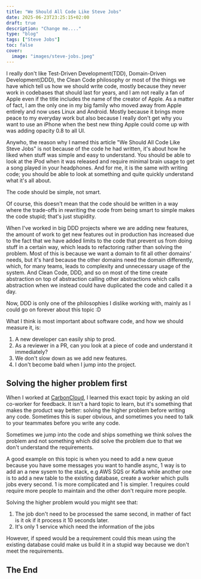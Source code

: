 ```yaml
---
title: "We Should All Code Like Steve Jobs"
date: 2025-06-23T23:25:15+02:00
draft: true
description: "Change me...."
type: "blog"
tags: ["Steve Jobs"]
toc: false
cover:
  image: "images/steve-jobs.jpeg"
---
```

I really don't like Test-Driven Development(TDD), Domain-Driven Development(DDD), the Clean Code philosophy or most of the things we have which tell us how we should write code, mostly because they never work in codebases that should last for years, and I am not really a fan of Apple even if the title includes the name of the creator of Apple. As a matter of fact, I am the only one in my big family who moved away from Apple entirely and now uses Linux and Android. Mostly because it brings more peace to my everyday work but also because I really don't get why you want to use an iPhone when the best new thing Apple could come up with was adding opacity 0.8 to all UI.

Anywho, the reason why I named this article "We Should All Code Like Steve Jobs" is not because of the code he had written, it's about how he liked when stuff was simple and easy to understand. You should be able to look at the iPod when it was released and require minimal brain usage to get a song played in your headphones. And for me, it is the same with writing code; you should be able to look at something and quite quickly understand what it's all about.

The code should be simple, not smart.

Of course, this doesn't mean that the code should be written in a way where the trade-offs in rewriting the code from being smart to simple makes the code stupid; that's just stupidity.

When I've worked in big DDD projects where we are adding new features, the amount of work to get new features out in production has increased due to the fact that we have added limits to the code that prevent us from doing stuff in a certain way, which leads to refactoring rather than solving the problem. Most of this is because we want a domain to fit all other domains' needs, but it's hard because the other domains need the domain differently, which, for many teams, leads to complexity and unnecessary usage of the system. And Clean Code, DDD, and so on most of the time create abstraction on top of abstraction calling other abstractions which calls abstraction when we instead could have duplicated the code and called it a day.

Now, DDD is only one of the philosophies I dislike working with, mainly as I could go on forever about this topic :D

What I think is most important about software code, and how we should measure it, is:
1. A new developer can easily ship to prod.
2. As a reviewer in a PR, can you look at a piece of code and understand it immediately?
3. We don't slow down as we add new features.
4. I don't become bald when I jump into the project.

## Solving the higher problem first
When I worked at [CarbonCloud](https://carboncloud.com/), I learned this exact topic by asking an old co-worker for feedback. It isn't a hard topic to learn, but it's something that makes the product way better: solving the higher problem before writing any code. Sometimes this is super obvious, and sometimes you need to talk to your teammates before you write any code.

Sometimes we jump into the code and ships something we think solves the problem and not something which did solve the problem due to that we don't understand the requirements.

A good example on this topic is when you need to add a new queue because you have some messages you want to handle async, 1 way is to add an a new sysem to the stack, e.g AWS SQS or Kafka while another one is to add a new table to the existing database, create a worker which pulls jobs every second. 1 is more complicated and 1 is simpler. 1 requires could require more people to maintain and the other don't require more people.

Solving the higher problem would you might see that:
1. The job don't need to be processed the same second, in mather of fact is it ok if it process it 10 seconds later.
2. It's only 1 service which need the information of the jobs

However, if speed would be a requirement could this mean using the existing database could make us build it in a stupid way because we don't meet the requirements.

## The End

